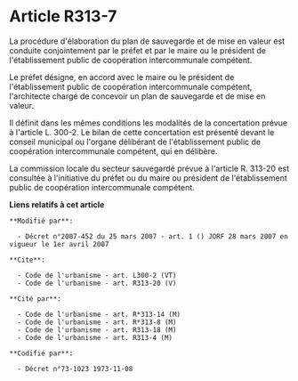 # Article R313-7

La procédure d'élaboration du plan de sauvegarde et de mise en valeur est conduite conjointement par le préfet et par le
maire ou le président de l'établissement public de coopération intercommunale compétent. 

Le préfet désigne, en accord avec le maire ou le président de l'établissement public de coopération intercommunale compétent,
l'architecte chargé de concevoir un plan de sauvegarde et de mise en valeur. 

Il définit dans les mêmes conditions les modalités de la concertation prévue à l'article L. 300-2. Le bilan de cette
concertation est présenté devant le conseil municipal ou l'organe délibérant de l'établissement public de coopération
intercommunale compétent, qui en délibère. 

La commission locale du secteur sauvegardé prévue à l'article R. 313-20 est consultée à l'initiative du préfet ou du maire ou
président de l'établissement public de coopération intercommunale compétent.

**Liens relatifs à cet article**

	**Modifié par**:

	  - Décret n°2007-452 du 25 mars 2007 - art. 1 () JORF 28 mars 2007 en vigueur le 1er avril 2007

	**Cite**:

	  - Code de l'urbanisme - art. L300-2 (VT)
	  - Code de l'urbanisme - art. R313-20 (V)

	**Cité par**:

	  - Code de l'urbanisme - art. R*313-14 (M)
	  - Code de l'urbanisme - art. R*313-8 (M)
	  - Code de l'urbanisme - art. R313-18 (M)
	  - Code de l'urbanisme - art. R313-4 (M)

	**Codifié par**:

	  - Décret n°73-1023 1973-11-08
